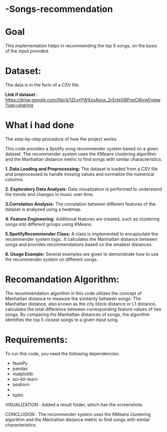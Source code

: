 # -Songs-recommendation
# Goal
This implementation helps in recommending the top 5 songs, on the basis of the input provided.
# Dataset:
The data is in the form of a CSV file. 

**Link if dataset :** https://drive.google.com/file/d/1ZLvrPWXzxAgux_2rErlqSIBFnpCj6vwf/view?usp=sharing
        
# What i had done
The step-by-step procedure of how the project works:

This code provides a Spotify song recommender system based on a given dataset. The recommender system uses the KMeans clustering algorithm and the Manhattan distance metric to find songs with similar characteristics.

**1. Data Loading and Preprocessing:** The dataset is loaded from a CSV file and preprocessed to handle missing values and normalize the numerical columns.

**2. Exploratory Data Analysis:** Data visualization is performed to understand the trends and changes in music over time.

**3.Correlation Analysis:** The correlation between different features of the dataset is analyzed using a heatmap.

 **4. Feature Engineering:**  Additional features are created, such as clustering songs into different groups using KMeans.

 **5.SpotifyRecommender Class:**  A class is implemented to encapsulate the recommender system logic. It calculates the Manhattan distance between songs and provides recommendations based on the smallest distances.

 **6. Usage Example:**  Several examples are given to demonstrate how to use the recommender system on different songs.

# Recomandation Algorithm:

The recommendation algorithm in this code utilizes the concept of Manhattan distance to measure the similarity between songs. The Manhattan distance, also known as the city block distance or L1 distance, calculates the total difference between corresponding feature values of two songs. By comparing the Manhattan distances of songs, the algorithm identifies the top 5 closest songs to a given input song.

# Requirements:
To run this code, you need the following dependencies:
<ul>
  <li>NumPy</li>
  <li> pandas</li>
  <li> matplotlib</li> 
  <li> sci-kit-learn </li>  
  <li> seaborn <li> 
  <li>  tqdm </li> 
</ul>



   
VISUALIZATION : 
Added a result folder, which has the screenshots.

CONCLUSION :
The recommender system uses the KMeans clustering algorithm and the Manhattan distance metric to find songs with similar characteristics.

